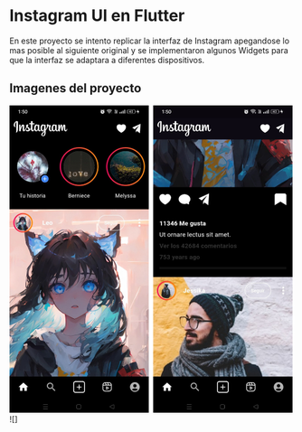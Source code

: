 # Instagram UI en Flutter

En este proyecto se intento replicar la interfaz de Instagram apegandose lo mas posible al siguiente original y se implementaron algunos Widgets para que la interfaz se adaptara a diferentes dispositivos.

## Imagenes del proyecto

![](./assets/readme/imgReadme.png) ![]
